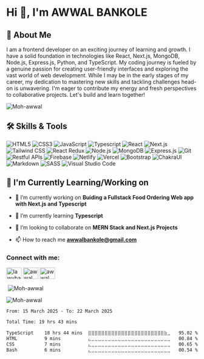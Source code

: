 # Hi 👋, I'm AWWAL BANKOLE

## 🚀 About Me
I am a frontend developer on an exciting journey of learning and growth. I have a solid foundation in technologies like React, Next.js, MongoDB, Node.js, Express.js, Python, and TypeScript. My coding journey is fueled by a genuine passion for creating user-friendly interfaces and exploring the vast world of web development. While I may be in the early stages of my career, my dedication to mastering new skills and tackling challenges head-on is unwavering. I'm eager to contribute my energy and fresh perspectives to collaborative projects. Let's build and learn together!

<p align="left"> <img src="https://komarev.com/ghpvc/?username=Moh-awwal&label=Profile%20views&color=0e75b6&style=flat" alt="Moh-awwal" /> </p>

## 🛠️ Skills & Tools
<!-- Add your skills and tools as badges/icons -->
![HTML5](https://img.shields.io/badge/-HTML5-E34F26?style=for-the-badge&logo=html5&logoColor=white)
![CSS3](https://img.shields.io/badge/-CSS3-1572B6?style=for-the-badge&logo=css3&logoColor=white)
![JavaScript](https://img.shields.io/badge/-JavaScript-F7DF1E?style=for-the-badge&logo=javascript&logoColor=black)
![Typescript](https://img.shields.io/badge/TypeScript-007ACC?style=for-the-badge&logo=typescript&logoColor=white)
![React](https://img.shields.io/badge/-React-61DAFB?style=for-the-badge&logo=react&logoColor=white)
![Next.js](https://img.shields.io/badge/-Next.js-000000?style=for-the-badge&logo=next.js&logoColor=white)
![Tailwind CSS](https://img.shields.io/badge/-Tailwind_CSS-38B2AC?style=for-the-badge&logo=tailwind-css&logoColor=white)
![React Redux](https://img.shields.io/badge/-React_Redux-764ABC?style=for-the-badge&logo=redux&logoColor=white)
![Node.js](https://img.shields.io/badge/-Node.js-339933?style=for-the-badge&logo=node.js&logoColor=white)
![MongoDB](https://img.shields.io/badge/-MongoDB-47A248?style=for-the-badge&logo=mongodb&logoColor=white)
![Express.js](https://img.shields.io/badge/-Express.js-000000?style=for-the-badge&logo=express&logoColor=white)
![Git](https://img.shields.io/badge/-Git-F05032?style=for-the-badge&logo=git&logoColor=white)
![Restful APIs](https://img.shields.io/badge/-Restful%20APIs-336791?style=for-the-badge&logo=api&logoColor=white)
![Firebase](https://img.shields.io/badge/-Firebase-FFCA28?style=for-the-badge&logo=firebase&logoColor=black)
![Netlify](https://img.shields.io/badge/Netlify-00C7B7?style=for-the-badge&logo=netlify&logoColor=white)
![Vercel](https://img.shields.io/badge/Vercel-000000?style=for-the-badge&logo=vercel&logoColor=white)
![Bootstrap](https://img.shields.io/badge/Bootstrap-563D7C?style=for-the-badge&logo=bootstrap&logoColor=white)
![ChakraUI](https://shields.io/badge/chakra--ui-black?logo=chakraui&style=for-the-badge)
![Markdown](https://img.shields.io/badge/Markdown-000000?style=for-the-badge&logo=markdown&logoColor=white)
![SASS](https://img.shields.io/badge/Sass-CC6699?style=for-the-badge&logo=sass&logoColor=white)
![Visual Studio Code](https://img.shields.io/badge/-Visual%20Studio%20Code-007ACC?style=for-the-badge&logo=visual-studio-code&logoColor=white)

## 🌱 I'm Currently Learning/Working on
- 🔭 I’m currently working on **Buiding a Fullstack Food Ordering Web app with Next.js and Typescript**

- 🌱 I’m currently learning **Typescript**

- 👯 I’m looking to collaborate on **MERN Stack and Next.js Projects**

- 📫 How to reach me **awwalbankole@gmail.com**

<h3 align="left">Connect with me:</h3>
<p align="left">
<a href="https://dev.to/lawybanx" target="blank"><img align="center" src="https://raw.githubusercontent.com/rahuldkjain/github-profile-readme-generator/master/src/images/icons/Social/devto.svg" alt="lawybanx" height="30" width="40" /></a>
<a href="https://twitter.com/awwal__" target="blank"><img align="center" src="https://raw.githubusercontent.com/rahuldkjain/github-profile-readme-generator/master/src/images/icons/Social/twitter.svg" alt="awwal__" height="30" width="40" /></a>
<a href="https://linkedin.com/in/awwal bankole" target="blank"><img align="center" src="https://raw.githubusercontent.com/rahuldkjain/github-profile-readme-generator/master/src/images/icons/Social/linked-in-alt.svg" alt="awwal bankole" height="30" width="40" /></a>
</p>

<p>&nbsp;<img align="center" src="https://github-readme-stats.vercel.app/api?username=Moh-awwal&show_icons=true&locale=en" alt="Moh-awwal" /></p>

<p><img align="center" src="https://github-readme-streak-stats.herokuapp.com/?user=Moh-awwal&" alt="Moh-awwal" /></p>

<!--START_SECTION:waka-->

```txt
From: 15 March 2025 - To: 22 March 2025

Total Time: 19 hrs 43 mins

TypeScript    18 hrs 44 mins  ⣿⣿⣿⣿⣿⣿⣿⣿⣿⣿⣿⣿⣿⣿⣿⣿⣿⣿⣿⣿⣿⣿⣿⣷⣀   95.02 %
HTML          9 mins          ⣄⣀⣀⣀⣀⣀⣀⣀⣀⣀⣀⣀⣀⣀⣀⣀⣀⣀⣀⣀⣀⣀⣀⣀⣀   00.84 %
CSS           7 mins          ⣄⣀⣀⣀⣀⣀⣀⣀⣀⣀⣀⣀⣀⣀⣀⣀⣀⣀⣀⣀⣀⣀⣀⣀⣀   00.65 %
Bash          6 mins          ⣄⣀⣀⣀⣀⣀⣀⣀⣀⣀⣀⣀⣀⣀⣀⣀⣀⣀⣀⣀⣀⣀⣀⣀⣀   00.54 %
```

<!--END_SECTION:waka-->
